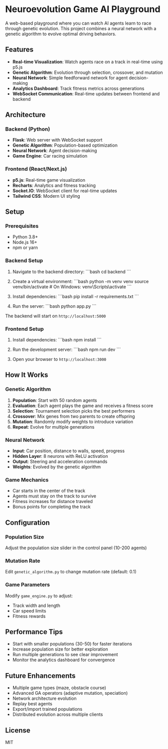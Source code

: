 # Neuroevolution Game AI Playground

A web-based playground where you can watch AI agents learn to race through genetic evolution. This project combines a neural network with a genetic algorithm to evolve optimal driving behaviors.

## Features

- **Real-time Visualization**: Watch agents race on a track in real-time using p5.js
- **Genetic Algorithm**: Evolution through selection, crossover, and mutation
- **Neural Network**: Simple feedforward network for agent decision-making
- **Analytics Dashboard**: Track fitness metrics across generations
- **WebSocket Communication**: Real-time updates between frontend and backend

## Architecture

### Backend (Python)
- **Flask**: Web server with WebSocket support
- **Genetic Algorithm**: Population-based optimization
- **Neural Network**: Agent decision-making
- **Game Engine**: Car racing simulation

### Frontend (React/Next.js)
- **p5.js**: Real-time game visualization
- **Recharts**: Analytics and fitness tracking
- **Socket.IO**: WebSocket client for real-time updates
- **Tailwind CSS**: Modern UI styling

## Setup

### Prerequisites
- Python 3.8+
- Node.js 16+
- npm or yarn

### Backend Setup

1. Navigate to the backend directory:
\`\`\`bash
cd backend
\`\`\`

2. Create a virtual environment:
\`\`\`bash
python -m venv venv
source venv/bin/activate  # On Windows: venv\Scripts\activate
\`\`\`

3. Install dependencies:
\`\`\`bash
pip install -r requirements.txt
\`\`\`

4. Run the server:
\`\`\`bash
python app.py
\`\`\`

The backend will start on `http://localhost:5000`

### Frontend Setup

1. Install dependencies:
\`\`\`bash
npm install
\`\`\`

2. Run the development server:
\`\`\`bash
npm run dev
\`\`\`

3. Open your browser to `http://localhost:3000`

## How It Works

### Genetic Algorithm
1. **Population**: Start with 50 random agents
2. **Evaluation**: Each agent plays the game and receives a fitness score
3. **Selection**: Tournament selection picks the best performers
4. **Crossover**: Mix genes from two parents to create offspring
5. **Mutation**: Randomly modify weights to introduce variation
6. **Repeat**: Evolve for multiple generations

### Neural Network
- **Input**: Car position, distance to walls, speed, progress
- **Hidden Layer**: 8 neurons with ReLU activation
- **Output**: Steering and acceleration commands
- **Weights**: Evolved by the genetic algorithm

### Game Mechanics
- Car starts in the center of the track
- Agents must stay on the track to survive
- Fitness increases for distance traveled
- Bonus points for completing the track

## Configuration

### Population Size
Adjust the population size slider in the control panel (10-200 agents)

### Mutation Rate
Edit `genetic_algorithm.py` to change mutation rate (default: 0.1)

### Game Parameters
Modify `game_engine.py` to adjust:
- Track width and length
- Car speed limits
- Fitness rewards

## Performance Tips

- Start with smaller populations (30-50) for faster iterations
- Increase population size for better exploration
- Run multiple generations to see clear improvement
- Monitor the analytics dashboard for convergence

## Future Enhancements

- Multiple game types (maze, obstacle course)
- Advanced GA operators (adaptive mutation, speciation)
- Network architecture evolution
- Replay best agents
- Export/import trained populations
- Distributed evolution across multiple clients

## License

MIT
